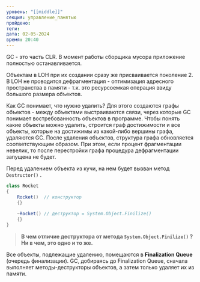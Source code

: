 ```yaml
---
уровень: "[[middle]]"
секция: управление_памятью
пройдено: 
теги: 
дата: 02-05-2024
время: 20:40
---
```

GC - это часть CLR. В момент работы сборщика мусора приложение полностью останавливается.

Объектам в LOH при их создании сразу же присваивается поколение 2. В LOH не проводится дефрагментация - оптимизация адресного пространства в памяти - т.к. это ресурсоемкая операция ввиду большого размера объектов.

Как GC понимает, что нужно удалить? Для этого создаются графы объектов - между объектами выстраиваются связи, через которые GC понимает востребованность объектов в программе. Чтобы понять какие объекты можно удалить, строится граф достижимости и все объекты, которые на достижимы из какой-либо вершины графа, удаляются GC. После удаления объектов, структура графа обновляется соответствующим образом. При этом, если процент фрагментации невелик, то после перестройки графа процедура дефрагментации запущена не будет.

Перед удалением объекта из кучи, на нем будет вызван метод `Destructor()` .

```c#
class Rocket
{
	Rocket()  // конструктор
	{}
	
	~Rocket() // деструктор = System.Object.Finilize()
	{}
}
```

> **В чем отличие деструктора от метода `System.Object.Finilize()` ? Ни в чем, это одно и то же.**

Все объекты, подлежащие удалению, помещаются в **Finalization Queue** (очередь финализации). GC, добираясь до Finalization Queue, сначала выполняет методы-деструкторы объектов, а затем только удаляет их из памяти.